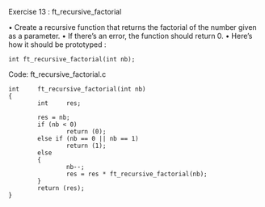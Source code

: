 Exercise 13 : ft_recursive_factorial

• Create a recursive function that returns the factorial of the number given as a
parameter.
• If there’s an error, the function should return 0.
• Here’s how it should be prototyped :

    int ft_recursive_factorial(int nb);


Code:
ft_recursive_factorial.c

    int     ft_recursive_factorial(int nb)
    {
            int     res;
    
            res = nb;
            if (nb < 0)
                    return (0);
            else if (nb == 0 || nb == 1)
                    return (1);
            else
            {
                    nb--;
                    res = res * ft_recursive_factorial(nb);
            }
            return (res);
    }
